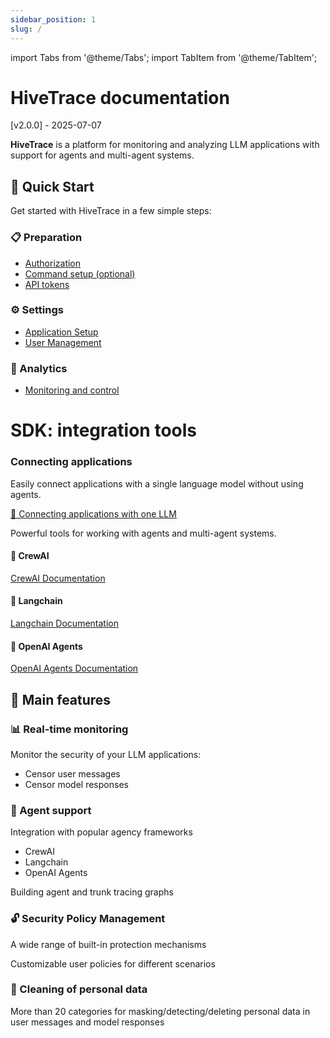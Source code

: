 ```yaml
---
sidebar_position: 1
slug: /
---
```


import Tabs from '@theme/Tabs';
import TabItem from '@theme/TabItem';

# HiveTrace documentation

[v2.0.0] - 2025-07-07

<div style={{textAlign: 'left', marginBottom: '2rem'}}>

**HiveTrace** is a platform for monitoring and analyzing LLM applications with support for agents and multi-agent systems.

</div>

## 🚀 Quick Start

Get started with HiveTrace in a few simple steps:

<div style={{display: 'grid', gridTemplateColumns: 'repeat(auto-fit, minmax(300px, 1fr))', gap: '1rem', marginBottom: '2rem'}}>

<div style={{border: '1px solid var(--ifm-color-emphasis-300)', borderRadius: '8px', padding: '1.5rem', backgroundColor: 'var(--ifm-background-color)'}}>

### 📋 Preparation
- [Authorization](getting_started/auth-setup)
- [Command setup (optional)](getting_started/team-setup)
- [API tokens](getting_started/integration)

</div>

<div style={{border: '1px solid var(--ifm-color-emphasis-300)', borderRadius: '8px', padding: '1.5rem', backgroundColor: 'var(--ifm-background-color)'}}>

### ⚙️ Settings
- [Application Setup](getting_started/app-setup)
- [User Management](getting_started/user-management)

</div>

<div style={{border: '1px solid var(--ifm-color-emphasis-300)', borderRadius: '8px', padding: '1.5rem', backgroundColor: 'var(--ifm-background-color)'}}>

### 🔗 Analytics
- [Monitoring and control](getting_started/monitoring)

</div>

</div>

# SDK: integration tools

### Connecting applications

<Tabs>
<TabItem value="single-llm" label="Single LLM" default>

Easily connect applications with a single language model without using agents.

[📖 Connecting applications with one LLM](SDK/single_llm_applications)

</TabItem>
<TabItem value="agents" label="Agents">

Powerful tools for working with agents and multi-agent systems.

<div style={{display: 'grid', gridTemplateColumns: 'repeat(auto-fit, minmax(250px, 1fr))', gap: '1rem', marginTop: '1rem'}}>

<div style={{border: '1px solid var(--ifm-color-emphasis-300)', borderRadius: '6px', padding: '1rem', textAlign: 'center'}}>

#### 🤖 CrewAI
[CrewAI Documentation](SDK/Agents/CrewAI/)

</div>

<div style={{border: '1px solid var(--ifm-color-emphasis-300)', borderRadius: '6px', padding: '1rem', textAlign: 'center'}}>

#### 🔗 Langchain
[Langchain Documentation](SDK/Agents/Langchain/)

</div>

<div style={{border: '1px solid var(--ifm-color-emphasis-300)', borderRadius: '6px', padding: '1rem', textAlign: 'center'}}>

#### 🤖 OpenAI Agents
[OpenAI Agents Documentation](SDK/Agents/OpenAI%20Agents/)

</div>

</div>

</TabItem>
</Tabs>

## 🎯 Main features

<div style={{display: 'grid', gridTemplateColumns: 'repeat(auto-fit, minmax(280px, 1fr))', gap: '1.5rem', marginTop: '2rem'}}>

<div style={{border: '1px solid var(--ifm-color-emphasis-300)', borderRadius: '8px', padding: '1.5rem', backgroundColor: 'var(--ifm-background-color)'}}>

### 📊 Real-time monitoring
Monitor the security of your LLM applications:
- Censor user messages
- Censor model responses

</div>

<div style={{border: '1px solid var(--ifm-color-emphasis-300)', borderRadius: '8px', padding: '1.5rem', backgroundColor: 'var(--ifm-background-color)'}}>

### 🤖 Agent support
Integration with popular agency frameworks
- CrewAI
- Langchain
- OpenAI Agents

Building agent and trunk tracing graphs

</div>

<div style={{border: '1px solid var(--ifm-color-emphasis-300)', borderRadius: '8px', padding: '1.5rem', backgroundColor: 'var(--ifm-background-color)'}}>

### 🔓 Security Policy Management
A wide range of built-in protection mechanisms

Customizable user policies for different scenarios

</div>

<div style={{border: '1px solid var(--ifm-color-emphasis-300)', borderRadius: '8px', padding: '1.5rem', backgroundColor: 'var(--ifm-background-color)'}}>

### 🧹 Cleaning of personal data
More than 20 categories for masking/detecting/deleting personal data in user messages and model responses

</div>

</div>
